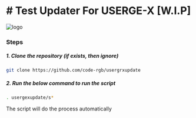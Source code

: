 # # Test Updater For USERGE-X [W.I.P]


![logo](http://www.universdescomics.com/wp-content/uploads/2017/01/X-Men-TV-Series-Confirmed.jpg)



### Steps

##### 1. Clone the repository (if exists, then ignore)

```bash
git clone https://github.com/code-rgb/usergrxupdate
```

##### 2. Run the below command to run the script

```bash
. usergexupdate/s*
```

The script will do the process automatically
